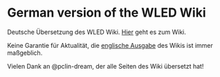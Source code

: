 # German version of the WLED Wiki

Deutsche Übersetzung des WLED Wiki.
[Hier](https://github.com/Aircoookie/WLED-wiki-DE/wiki) geht es zum Wiki.

Keine Garantie für Aktualität, die [englische Ausgabe](https://github.com/Aircoookie/WLED/wiki) des Wikis ist immer maßgeblich.

Vielen Dank an @pclin-dream, der alle Seiten des Wiki übersetzt hat!
